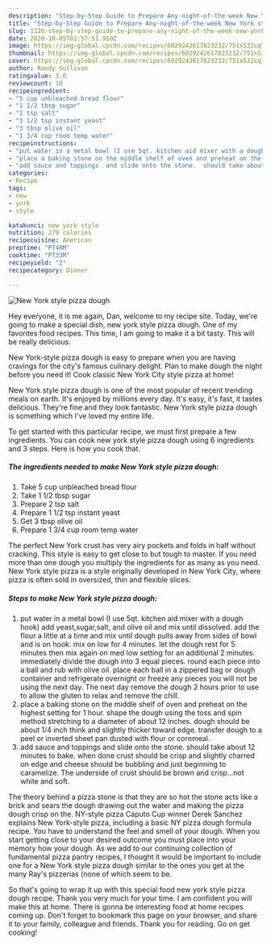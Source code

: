 ```yaml
---
description: "Step-by-Step Guide to Prepare Any-night-of-the-week New York style pizza dough"
title: "Step-by-Step Guide to Prepare Any-night-of-the-week New York style pizza dough"
slug: 1126-step-by-step-guide-to-prepare-any-night-of-the-week-new-york-style-pizza-dough
date: 2020-10-05T01:57:51.910Z
image: https://img-global.cpcdn.com/recipes/6029242617823232/751x532cq70/new-york-style-pizza-dough-recipe-main-photo.jpg
thumbnail: https://img-global.cpcdn.com/recipes/6029242617823232/751x532cq70/new-york-style-pizza-dough-recipe-main-photo.jpg
cover: https://img-global.cpcdn.com/recipes/6029242617823232/751x532cq70/new-york-style-pizza-dough-recipe-main-photo.jpg
author: Randy Sullivan
ratingvalue: 3.6
reviewcount: 10
recipeingredient:
- "5 cup unbleached bread flour"
- "1 1/2 tbsp sugar"
- "2 tsp salt"
- "1 1/2 tsp instant yeast"
- "3 tbsp olive oil"
- "1 3/4 cup room temp water"
recipeinstructions:
- "put water in a metal bowl (I use 5qt. kitchen aid mixer with a dough hook) add yeast,sugar,salt, and olive oil and mix until dissolved.  add the flour a little at a time and mix until dough pulls away from sides of bowl and is on hook.  mix on low for 4 minutes.  let the dough rest for 5 minutes then mix again on med low setting for an additional 2 minutes.  immediately divide the dough into 3 equal pieces.  round each piece into a ball and rub with olive oil.  place each ball in a zippered bag or dough container and refrigerate overnight or freeze any pieces you will not be using the next day.  The next day remove the dough 2 hours prior to use to allow the gluten to relax and remove the chill."
- "place a baking stone on the middle shelf of oven and preheat on the highest setting for 1 hour.  shape the dough using the toss and spin method stretching to a diameter of about 12 inches. dough should be about 1/4 inch think and slightly thicker toward edge. transfer dough to a peel or inverted sheet pan dusted with flour or cornmeal."
- "add sauce and toppings  and slide onto the stone.  should take about 12 minutes to bake.  when done crust should be crisp and slightly charred on edge and cheese should be bubbling and just beginning to caramelize. The underside of crust should be brown and crisp...not white and soft."
categories:
- Recipe
tags:
- new
- york
- style

katakunci: new york style 
nutrition: 279 calories
recipecuisine: American
preptime: "PT40M"
cooktime: "PT33M"
recipeyield: "2"
recipecategory: Dinner

---
```



![New York style pizza dough](https://img-global.cpcdn.com/recipes/6029242617823232/751x532cq70/new-york-style-pizza-dough-recipe-main-photo.jpg)

Hey everyone, it is me again, Dan, welcome to my recipe site. Today, we're going to make a special dish, new york style pizza dough. One of my favorites food recipes. This time, I am going to make it a bit tasty. This will be really delicious.

New York-style pizza dough is easy to prepare when you are having cravings for the city&#39;s famous culinary delight. Plan to make dough the night before you need it! Cook classic New York City style pizza at home!

New York style pizza dough is one of the most popular of recent trending meals on earth. It's enjoyed by millions every day. It's easy, it's fast, it tastes delicious. They're fine and they look fantastic. New York style pizza dough is something which I've loved my entire life.


To get started with this particular recipe, we must first prepare a few ingredients. You can cook new york style pizza dough using 6 ingredients and 3 steps. Here is how you cook that.

<!--inarticleads1-->

##### The ingredients needed to make New York style pizza dough:

1. Take 5 cup unbleached bread flour
1. Take 1 1/2 tbsp sugar
1. Prepare 2 tsp salt
1. Prepare 1 1/2 tsp instant yeast
1. Get 3 tbsp olive oil
1. Prepare 1 3/4 cup room temp water


The perfect New York crust has very airy pockets and folds in half without cracking. This style is easy to get close to but tough to master. If you need more than one dough you multiply the ingredients for as many as you need. New York style pizza is a style originally developed in New York City, where pizza is often sold in oversized, thin and flexible slices. 

<!--inarticleads2-->

##### Steps to make New York style pizza dough:

1. put water in a metal bowl (I use 5qt. kitchen aid mixer with a dough hook) add yeast,sugar,salt, and olive oil and mix until dissolved.  add the flour a little at a time and mix until dough pulls away from sides of bowl and is on hook.  mix on low for 4 minutes.  let the dough rest for 5 minutes then mix again on med low setting for an additional 2 minutes.  immediately divide the dough into 3 equal pieces.  round each piece into a ball and rub with olive oil.  place each ball in a zippered bag or dough container and refrigerate overnight or freeze any pieces you will not be using the next day.  The next day remove the dough 2 hours prior to use to allow the gluten to relax and remove the chill.
1. place a baking stone on the middle shelf of oven and preheat on the highest setting for 1 hour.  shape the dough using the toss and spin method stretching to a diameter of about 12 inches. dough should be about 1/4 inch think and slightly thicker toward edge. transfer dough to a peel or inverted sheet pan dusted with flour or cornmeal.
1. add sauce and toppings  and slide onto the stone.  should take about 12 minutes to bake.  when done crust should be crisp and slightly charred on edge and cheese should be bubbling and just beginning to caramelize. The underside of crust should be brown and crisp...not white and soft.


The theory behind a pizza stone is that they are so hot the stone acts like a brick and sears the dough drawing out the water and making the pizza dough crisp on the. NY-style pizza Caputo Cup winner Derek Sanchez explains New York-style pizza, including a basic NY pizza dough formula recipe. You have to understand the feel and smell of your dough. When you start getting close to your desired outcome you must place into your memory how your dough. As we add to our continuing collection of fundamental pizza pantry recipes, I thought it would be important to include one for a New York style pizza dough similar to the ones you get at the many Ray&#39;s pizzerias (none of which seem to be. 

So that's going to wrap it up with this special food new york style pizza dough recipe. Thank you very much for your time. I am confident you will make this at home. There is gonna be interesting food at home recipes coming up. Don't forget to bookmark this page on your browser, and share it to your family, colleague and friends. Thank you for reading. Go on get cooking!
